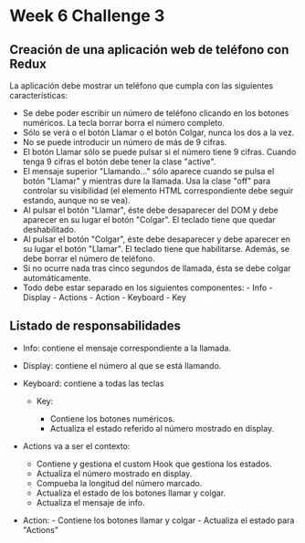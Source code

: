 # Week 6 Challenge 3

## Creación de una aplicación web de teléfono con Redux

La aplicación debe mostrar un teléfono que cumpla con las siguientes características:

- Se debe poder escribir un número de teléfono clicando en los botones numéricos. La tecla borrar borra el número completo.
- Sólo se verá o el botón Llamar o el botón Colgar, nunca los dos a la vez.
- No se puede introducir un número de más de 9 cifras.
- El botón Llamar sólo se puede pulsar si el número tiene 9 cifras. Cuando tenga 9 cifras el botón debe tener la clase "active".
- El mensaje superior "Llamando..." sólo aparece cuando se pulsa el botón "Llamar" y mientras dure la llamada. Usa la clase "off" para controlar su visibilidad (el elemento HTML correspondiente debe seguir estando, aunque no se vea).
- Al pulsar el botón "Llamar", éste debe desaparecer del DOM y debe aparecer en su lugar el botón "Colgar". El teclado tiene que quedar deshabilitado.
- Al pulsar el botón "Colgar", éste debe desaparecer y debe aparecer en su lugar el botón "Llamar". El teclado tiene que habilitarse. Además, se debe borrar el número de teléfono.
- Si no ocurre nada tras cinco segundos de llamada, ésta se debe colgar automáticamente.
- Todo debe estar separado en los siguientes componentes:
      - Info
      - Display
      - Actions
        - Action
      - Keyboard
        - Key

## Listado de responsabilidades

- Info: contiene el mensaje correspondiente a la llamada.
- Display: contiene el número al que se está llamando.
- Keyboard: contiene a todas las teclas

  - Key:

    - Contiene los botones numéricos.
    - Actualiza el estado referido al número mostrado en display.

- Actions va a ser el contexto:
  - Contiene y gestiona el custom Hook que gestiona los estados.
  - Actualiza el número mostrado en display.
  - Compueba la longitud del número marcado.
  - Actualiza el estado de los botones llamar y colgar.
  - Actualiza el mensaje de info.

- Action:
        - Contiene los botones llamar y colgar
        - Actualiza el estado para "Actions"
